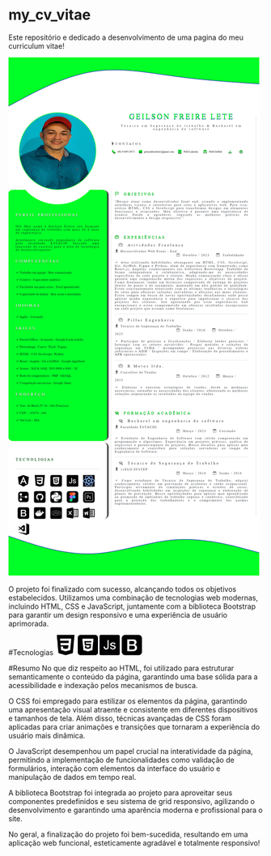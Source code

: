 # my_cv_vitae
Este repositório e dedicado a desenvolvimento de uma pagina do meu curriculum vitae!

<img src="packs/img_readme/cv.png" alt="Curriculum Vitae">

O projeto foi finalizado com sucesso, alcançando todos os objetivos estabelecidos. Utilizamos uma combinação de tecnologias web modernas, incluindo HTML, CSS e JavaScript, juntamente com a biblioteca Bootstrap para garantir um design responsivo e uma experiência de usuário aprimorada.


#Tecnologias
<img src="packs/skills/css-3.png" wwidth="40" height="40" alt="CSS" title="Linguagem de estilização CSS">
<img src="packs/skills/html-5.png" wwidth="40" height="40" alt="HTML" title="Linguagem de marcação HTML">
<img src="packs/skills/js.png" wwidth="40" height="40" alt="JavaScript" title="Linguagem de programação JavaScript">
<img src="packs/skills/bootstrap.png" wwidth="40" height="40" alt="Bootstrap" title="framework CSS Bootstrap">



#Resumo
No que diz respeito ao HTML, foi utilizado para estruturar semanticamente o conteúdo da página, garantindo uma base sólida para a acessibilidade e indexação pelos mecanismos de busca.

O CSS foi empregado para estilizar os elementos da página, garantindo uma apresentação visual atraente e consistente em diferentes dispositivos e tamanhos de tela. Além disso, técnicas avançadas de CSS foram aplicadas para criar animações e transições que tornaram a experiência do usuário mais dinâmica.

O JavaScript desempenhou um papel crucial na interatividade da página, permitindo a implementação de funcionalidades como validação de formulários, interação com elementos da interface do usuário e manipulação de dados em tempo real.

A biblioteca Bootstrap foi integrada ao projeto para aproveitar seus componentes predefinidos e seu sistema de grid responsivo, agilizando o desenvolvimento e garantindo uma aparência moderna e profissional para o site.

No geral, a finalização do projeto foi bem-sucedida, resultando em uma aplicação web funcional, esteticamente agradável e totalmente responsivo! 
